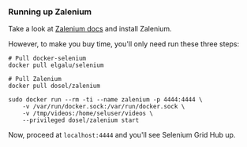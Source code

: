 ### Running up Zalenium

Take a look at [Zalenium docs](https://github.com/zalando/zalenium) and install Zalenium.

However, to make you buy time, you'll only need run these three steps:

    # Pull docker-selenium
    docker pull elgalu/selenium

    # Pull Zalenium
    docker pull dosel/zalenium

    sudo docker run --rm -ti --name zalenium -p 4444:4444 \
        -v /var/run/docker.sock:/var/run/docker.sock \
        -v /tmp/videos:/home/seluser/videos \
        --privileged dosel/zalenium start

Now, proceed at `localhost:4444` and you'll see Selenium Grid Hub up.
